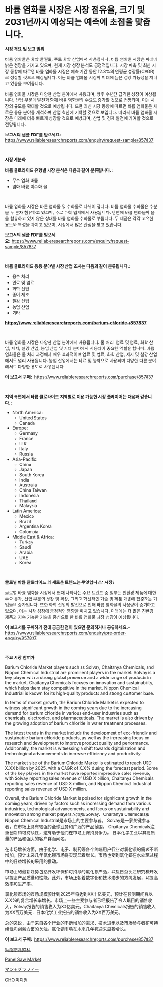 <p><h1>바륨 염화물 시장은 시장 점유율, 크기 및 2031년까지 예상되는 예측에 초점을 맞춥니다.</h1></p><p><strong>시장 개요 및 보고 범위</strong></p>
<p><p>바륨 염화물은 화학 물질로, 주로 화학 산업에서 사용됩니다. 바륨 염화물 시장은 미래에 밝은 전망을 가지고 있으며, 현재 시장 성장 분석도 긍정적입니다. 시장 예측 및 최신 시장 동향에 따르면 바륨 염화물 시장은 예측 기간 동안 12.3%의 연평균 성장률(CAGR)로 성장할 것으로 예상됩니다. 이는 바륨 염화물 시장이 미래에 높은 성장 가능성을 지니고 있음을 보여줍니다.</p><p>바륨 염화물 시장은 다양한 산업 분야에서 사용되며, 향후 수년간 급격한 성장이 예상됩니다. 산업 부문의 발전과 함께 바륨 염화물의 수요도 증가할 것으로 전망되며, 이는 시장의 규모를 확대할 것으로 예상됩니다. 또한 최신 시장 동향에 따르면 바륨 염화물은 새로운 응용 분야를 개척하며 산업 혁신에 기여할 것으로 보입니다. 따라서 바륨 염화물 시장은 미래에 더욱 빠르게 성장할 것으로 예상되며, 산업 및 경제 발전에 기여할 것으로 전망됩니다.</p></p>
<p><strong>보고서의 샘플 PDF를 받으세요:</strong> <a href="https://www.reliableresearchreports.com/enquiry/request-sample/857837">https://www.reliableresearchreports.com/enquiry/request-sample/857837</a></p>
<p>&nbsp;</p>
<p><strong>시장 세분화</strong></p>
<p><strong>바륨 클로라이드 유형별 시장 분석은 다음과 같이 분류됩니다.:</strong></p>
<p><ul><li>무수 염화 바륨</li><li>염화 바륨 이수화 물</li></ul></p>
<p>&nbsp;</p>
<p><p>바륨 염화물 시장은 바른 염화물 및 수화물로 나뉘어 집니다. 바륨 염화물 수화물은 수분을 두 분자 함유하고 있으며, 주로 수학 업계에서 사용됩니다. 반면에 바륨 염화물이 물을 함유하고 있지 않은 상태를 바륨 염화물 수화물로 부릅니다. 두 제품은 각각 고유한 용도와 특성을 가지고 있으며, 시장에서 많은 관심을 받고 있습니다.</p></p>
<p><strong>보고서의 샘플 PDF를 받으세요:</strong>&nbsp;<a href="https://www.reliableresearchreports.com/enquiry/request-sample/857837">https://www.reliableresearchreports.com/enquiry/request-sample/857837</a></p>
<p>&nbsp;</p>
<p><strong> 바륨 클로라이드 응용 분야별 시장 산업 조사는 다음과 같이 분류됩니다.:</strong></p>
<p><ul><li>용수 처리</li><li>안료 및 염료</li><li>화학 산업</li><li>종이 제조</li><li>철강 산업</li><li>농업 산업</li><li>기타</li></ul></p>
<p><strong><a href="https://www.reliableresearchreports.com/barium-chloride-r857837">https://www.reliableresearchreports.com/barium-chloride-r857837</a></strong></p>
<p>&nbsp;</p>
<p><p>바륨 염화물 시장은 다양한 산업 분야에서 사용됩니다. 물 처리, 염료 및 염료, 화학 산업, 제지, 철강 산업, 농업 산업 및 기타 분야에서 사용되어 중요한 역할을 합니다. 바륨 염화물은 물 처리 과정에서 매우 효과적이며 염료 및 염료, 화학 산업, 제지 및 철강 산업에서도 널리 사용됩니다. 농업 산업에서는 비료 및 농약으로 사용되며 다양한 다른 분야에서도 다양한 용도로 사용됩니다.</p></p>
<p><strong>이 보고서 구매:</strong>&nbsp; <a href="https://www.reliableresearchreports.com/purchase/857837">https://www.reliableresearchreports.com/purchase/857837</a></p>
<p>&nbsp;</p>
<p><strong>지역 측면에서 바륨 클로라이드 지역별로 이용 가능한 시장 플레이어는 다음과 같습니다.:</strong></p>
<p><ul>
    <li>
        North America:
        <ul>
            <li>United States</li>
            <li>Canada</li>
        </ul>
    </li>
    <li>
        Europe:
        <ul>
            <li>Germany</li>
            <li>France</li>
            <li>U.K.</li>
            <li>Italy</li>
            <li>Russia</li>
        </ul>
    </li>
    <li>
        Asia-Pacific:
        <ul>
            <li>China</li>
            <li>Japan</li>
            <li>South Korea</li>
            <li>India</li>
            <li>Australia</li>
            <li>China Taiwan</li>
            <li>Indonesia</li>
            <li>Thailand</li>
            <li>Malaysia</li>
        </ul>
    </li>
    <li>
        Latin America:
        <ul>
            <li>Mexico</li>
            <li>Brazil</li>
            <li>Argentina Korea</li>
            <li>Colombia</li>
        </ul>
    </li>
    <li>
        Middle East & Africa:
        <ul>
            <li>Turkey</li>
            <li>Saudi</li>
            <li>Arabia</li>
            <li>UAE</li>
            <li>Korea</li>
        </ul>
    </li>
    </ul></p>
<p>&nbsp;</p>
<p><strong>글로벌 바륨 클로라이드 의 새로운 트렌드는 무엇입니까? 시장?</strong></p>
<p><p>글로벌 바륨 염화물 시장에서 현재 나타나는 주요 트렌드 중 일부는 친환경 제품에 대한 수요 증가, 산업 부문의 성장 및 확장, 그리고 혁신적인 기술 및 제품 개발에 집중하는 기업들의 증가입니다. 또한 화학 산업의 발전으로 인해 바륨 염화물의 사용량이 증가하고 있으며, 이는 시장 성장에 긍정적인 영향을 미치고 있습니다. 미래에는 더 많은 친환경 제품과 지속 가능한 기술을 중심으로 한 바륨 염화물 시장 성장이 예상됩니다.</p></p>
<p><strong>이 보고서를 구매하기 전에 궁금한 점이 있으면 문의하거나 공유하세요.</strong>- <a href="https://www.reliableresearchreports.com/enquiry/pre-order-enquiry/857837">https://www.reliableresearchreports.com/enquiry/pre-order-enquiry/857837</a></p>
<p>&nbsp;</p>
<p><strong>주요 시장 참여자</strong></p>
<p><p>Barium Chloride Market players such as Solvay, Chaitanya Chemicals, and Nippon Chemical Industrial are prominent players in the market. Solvay is a key player with a strong global presence and a wide range of products in the market. Chaitanya Chemicals focuses on innovation and sustainability, which helps them stay competitive in the market. Nippon Chemical Industrial is known for its high-quality products and strong customer base.</p><p>In terms of market growth, the Barium Chloride Market is expected to witness significant growth in the coming years due to the increasing demand for barium chloride in various end-user industries such as chemicals, electronics, and pharmaceuticals. The market is also driven by the growing adoption of barium chloride in water treatment processes.</p><p>The latest trends in the market include the development of eco-friendly and sustainable barium chloride products, as well as the increasing focus on research and development to improve product quality and performance. Additionally, the market is witnessing a shift towards digitalization and technological advancements to increase efficiency and productivity.</p><p>The market size of the Barium Chloride Market is estimated to reach USD X.XX billion by 2025, with a CAGR of X.X% during the forecast period. Some of the key players in the market have reported impressive sales revenue, with Solvay reporting sales revenue of USD X billion, Chaitanya Chemicals reporting sales revenue of USD X million, and Nippon Chemical Industrial reporting sales revenue of USD X million.</p><p>Overall, the Barium Chloride Market is poised for significant growth in the coming years, driven by factors such as increasing demand from various industries, technological advancements, and focus on sustainability and innovation among market players.公司如Solvay、Chaitanya Chemicals和Nippon Chemical Industrial是市场上的主要参与者。 Solvay是一家关键参与者，在市场上具有较强的全球业务和广泛的产品范围。 Chaitanya Chemicals注重创新和可持续性，这有助于他们在市场上保持竞争力。 日本化学工业以其高质量的产品和强大的客户群而闻名。</p><p>在市场增长方面，由于化学、电子、制药等各个终端用户行业对氯化钡的需求不断增加，预计未来几年氯化钡市场将实现显着增长。市场也受到氯化钡在水处理过程中的日益增长的采用的推动。</p><p>市场上的最新趋势包括开发环保和可持续的氯化钡产品，以及日益关注研究和开发以提高产品质量和性能。此外，市场正朝着数字化和技术进步的方向发展，以提高效率和生产率。</p><p>氯化钡市场的市场规模预计到2025年将达到XX十亿美元，预计在预测期间将以X.X%的复合增长率增长。市场上一些主要参与者已经报告了令人瞩目的销售收入，Solvay报告的销售收入为XX亿美元，Chaitanya Chemicals报告的销售收入为XX百万美元，日本化学工业报告的销售收入为XX百万美元。</p><p>总的来说，由于来自各个行业的不断增加的需求、技术进步以及市场参与者在可持续性和创新方面的关注，氯化钡市场在未来几年将迎来显著增长。</p></p>
<p><strong>이 보고서 구매:</strong>&nbsp;&nbsp;<a href="https://www.reliableresearchreports.com/purchase/857837">https://www.reliableresearchreports.com/purchase/857837</a></p>
<p><p><a href="https://medium.com/@darieenson678546/%E4%BD%8E%E8%84%82%E8%82%AA%E4%B9%B3%E8%A3%BD%E5%93%81%E5%B8%82%E5%A0%B4%E3%81%AF-%E5%B8%82%E5%A0%B4%E3%82%B7%E3%82%A7%E3%82%A2-%E5%B8%82%E5%A0%B4%E3%83%88%E3%83%AC%E3%83%B3%E3%83%89-%E5%B8%82%E5%A0%B4%E6%88%90%E9%95%B7%E3%81%AB%E9%96%A2%E3%81%99%E3%82%8B%E6%83%85%E5%A0%B1%E3%82%92%E6%8F%90%E4%BE%9B%E3%81%97%E3%81%A6%E3%81%84%E3%81%BE%E3%81%99-8ce0abd6e442">低脂肪乳飲料</a></p><p><a href="https://github.com/BryceTownsendr/Market-Research-Report-List-4/blob/main/panel-saw-market.md">Panel Saw Market</a></p><p><a href="https://medium.com/@levihamilton5801940/%E4%B9%B3%E8%85%BAx%E7%B7%9A%E6%92%AE%E5%BD%B1%E5%B8%82%E5%A0%B4-%E7%AB%B6%E4%BA%89%E5%88%86%E6%9E%90-%E5%B8%82%E5%A0%B4%E5%8B%95%E5%90%91%E3%81%8A%E3%82%88%E3%81%B32031%E5%B9%B4%E3%81%BE%E3%81%A7%E3%81%AE%E4%BA%88%E6%B8%AC-929c31424931">マンモグラフィー</a></p><p><a href="https://medium.com/@johnsonlowe2023_38650/%EB%B6%84%EC%84%9D-cho-%EC%A4%91%EA%B0%84-%EC%8B%9C%EC%9E%A5-%EA%B8%80%EB%A1%9C%EB%B2%8C-%EC%82%B0%EC%97%85-%EC%A0%84%EB%A7%9D-%EB%B0%8F-%EC%98%88%EC%B8%A1-2024%EB%85%84%EB%B6%80%ED%84%B0-2031%EB%85%84-d91592ee3ba8">CHO 미디엄</a></p></p>